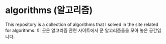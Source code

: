 # algorithms (알고리즘)
This repository is a collection of algorithms that I solved in the site related for algorithms.
이 곳은 알고리즘 관련 사이트에서 푼 알고리즘들을 모아 놓은 공간입니다.
